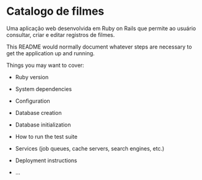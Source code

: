 # Catalogo de filmes

Uma aplicação web desenvolvida em Ruby on Rails que permite ao usuário consultar, criar e editar registros de filmes.

This README would normally document whatever steps are necessary to get the
application up and running.

Things you may want to cover:

- Ruby version

- System dependencies

- Configuration

- Database creation

- Database initialization

- How to run the test suite

- Services (job queues, cache servers, search engines, etc.)

- Deployment instructions

- ...

